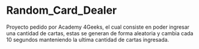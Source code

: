 # Random_Card_Dealer

Proyecto pedido por Academy 4Geeks, el cual consiste en poder ingresar una cantidad de cartas, estas se generan de forma aleatoria y cambia cada 10 segundos manteniendo la ultima cantidad de cartas ingresada.
